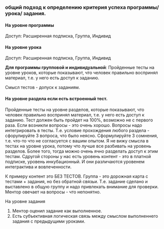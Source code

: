 ### общий подход к определению критерия успеха программы/ урока/ задания.


#### На уровне программы

Доступ: Расширенная подписка, Группа, Индивид


#### На уровне урока

Доступ: Расширенная подписка, Группа, Индивид

**Для программы групповой и индивидуальной**: Пройденные тесты на уровне уроков, которые показывают, что человек правильно воспринял материал, т.е. у него есть доступ к заданию.

Смысл тестов - допуск к заданиям. 

#### На уровне раздела если есть встроенный тест.


Пройденные тесты на уровне разделов, которые показывают, что человек правильно воспринял материал, т.е. у него есть доступ к заданию. Тест должен быть пройдет на 100%, возможно не с первого раза.
Если возникли вопросы - это очень хорошо. Вопросы надо интегрировать в тесты. Т.е. условие прохождения любого раздела - сфорулируйте 3 вопроса, что было неясно. Сформулируйте 3 сомнения, т.е. что-то что не согласуется с вашим опытом. Я не вижу смысла в тестах на уровне урока, потому что лучше все разбивать на уровень разделов. Более того, тогда можно очень ячно разделать доступ к этим тестам. Сдругой стороны у нас есть уровень контент - это в платной подписке, уровень инкубационный. И они различаются уровенем интеграктива и вовлеченности.

К примеру контент это БЕЗ ТЕСТОВ.
Группа - это дорожная карта с тестами + задания, но без обратной связьи. Т.е. задание сделано и выставлено в общую группу и надо привлекать внимание для проверки. Ментор овечает на вопросы - что непонятно.




На уровне задания

1. Ментор оценил задание как выполненное.
2. Есть субъективная логическая связь между смыслом выполненнего задания с предыдущими уроками.
